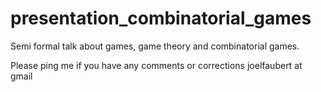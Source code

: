 # presentation_combinatorial_games
Semi formal talk about games, game theory and combinatorial games.

Please ping me if you have any comments or corrections
joelfaubert at gmail
